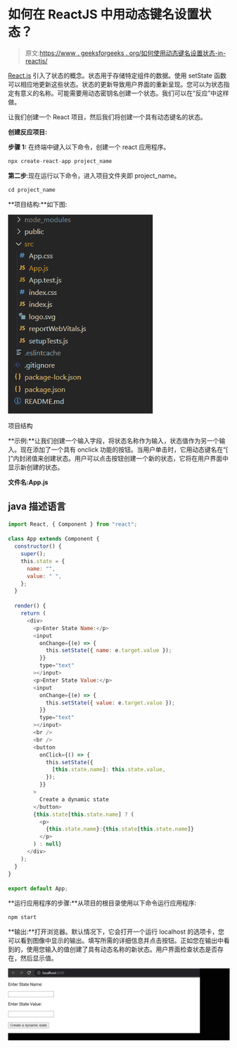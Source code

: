 # 如何在 ReactJS 中用动态键名设置状态？

> 原文:[https://www . geeksforgeeks . org/如何使用动态键名设置状态-in-reactjs/](https://www.geeksforgeeks.org/how-to-set-state-with-a-dynamic-key-name-in-reactjs/)

[React.js](https://www.geeksforgeeks.org/react-js-introduction-working/) 引入了状态的概念。状态用于存储特定组件的数据。使用 setState 函数可以相应地更新这些状态。状态的更新导致用户界面的重新呈现。您可以为状态指定有意义的名称。可能需要用动态密钥名创建一个状态。我们可以在“反应”中这样做。

让我们创建一个 React 项目，然后我们将创建一个具有动态键名的状态。

**创建反应项目:**

**步骤 1:** 在终端中键入以下命令，创建一个 react 应用程序。

```jsx
npx create-react-app project_name
```

**第二步**:现在运行以下命令，进入项目文件夹即 project_name。

```jsx
cd project_name
```

**项目结构:**如下图:

![](img/f04ae0d8b722a9fff0bd9bd138b29c23.png)

项目结构

**示例:**让我们创建一个输入字段，将状态名称作为输入，状态值作为另一个输入。现在添加了一个具有 onclick 功能的按钮。当用户单击时，它用动态键名在“[ ]”内封闭值来创建状态。用户可以点击按钮创建一个新的状态，它将在用户界面中显示新创建的状态。

**文件名:App.js**

## java 描述语言

```jsx
import React, { Component } from "react";

class App extends Component {
  constructor() {
    super();
    this.state = {
      name: "",
      value: " ",
    };
  }

  render() {
    return (
      <div>
        <p>Enter State Name:</p>
        <input
          onChange={(e) => {
            this.setState({ name: e.target.value });
          }}
          type="text"
        ></input>
        <p>Enter State Value:</p>
        <input
          onChange={(e) => {
            this.setState({ value: e.target.value });
          }}
          type="text"
        ></input>
        <br />
        <br />
        <button
          onClick={() => {
            this.setState({
              [this.state.name]: this.state.value,
            });
          }}
        >
          Create a dynamic state
        </button>
        {this.state[this.state.name] ? (
          <p>
            {this.state.name}:{this.state[this.state.name]}
          </p>
        ) : null}
      </div>
    );
  }
}

export default App;
```

**运行应用程序的步骤:**从项目的根目录使用以下命令运行应用程序:

```jsx
npm start
```

**输出:**打开浏览器。默认情况下，它会打开一个运行 localhost 的选项卡，您可以看到图像中显示的输出。填写所需的详细信息并点击按钮。正如您在输出中看到的，使用您输入的值创建了具有动态名称的新状态。用户界面检查状态是否存在，然后显示值。

![](img/f8423c70cd48cfc89430660423fa5717.png)